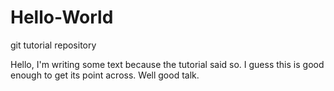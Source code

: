 # Hello-World
git tutorial repository

Hello,
I'm writing some text because the tutorial said so. I guess this is good enough to get its point across. Well good talk.
